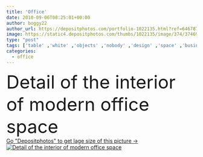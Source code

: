 ```yaml
---
title: 'Office'
date: 2010-09-06T08:25:01+00:00
author: boggy22
author_url: https://depositphotos.com/portfolio-1022135.html?ref=64678756
image: https://static4.depositphotos.com/thumbs/1022135/image/374/3746924/api_thumb_450.jpg?forcejpeg=true
type: "post"
tags: ['table' ,'white' ,'objects' ,'nobody' ,'design' ,'space' ,'business' ,'empty' ,'equipment' ,'elegance' ,'detail' ,'chair' ,'black' ,'technology' ,'style' ,'leather' ,'modern' ,'architecture' ,'office' ,'wall' ,'window' ,'lamp' ,'interior' ,'display' ,'screen' ,'monitor' ,'desktop' ,'work' ,'desk' ,'clean' ,'furniture' ,'room' ,'Presentation' ,'indoors' ,'door' ,'inside' ,'floor' ,'glasses' ,'seat' ,'contemporary' ,'offices' ,'meeting' ,'place' ,'armchair' ,'of' ,'the' ,'computers' ,'partition' ,'bureau' ,'oficina' ]
categories: 
  - office
---
```

<div aling="center">
            <font size="60"> Detail of the interior of modern office space</font>   
</div>
<div>
    <a href='https://static4.depositphotos.com/thumbs/1022135/image/374/3746924/api_thumb_450.jpg?forcejpeg=true?ref=64678756' target=_blank > Go "Depositphotos" to get lage size of this picture ->
        <img href='https://static4.depositphotos.com/thumbs/1022135/image/374/3746924/api_thumb_450.jpg?forcejpeg=true?ref=64678756' src='https://static4.depositphotos.com/1022135/374/i/950/depositphotos_3746924-stock-photo-office.jpg?forcejpeg=true' alt='Detail of the interior of modern office space' >
    </a>
</div>
